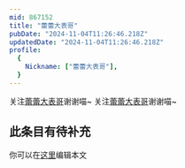 ```yaml
---
mid: 867152
title: "蕾蕾大表哥"
pubDate: "2024-11-04T11:26:46.218Z"
updatedDate: "2024-11-04T11:26:46.218Z"
profile:
  {
    Nickname: ["蕾蕾大表哥"],
  }
---
```


关注[蕾蕾大表哥](https://space.bilibili.com/867152)谢谢喵~ 关注[蕾蕾大表哥](https://space.bilibili.com/867152)谢谢喵~

## 此条目有待补充
你可以在[这里](https://github.com/Yuhanawa/VTuber.ICU/edit/master/src/content/v/蕾蕾大表哥/index.md)编辑本文
